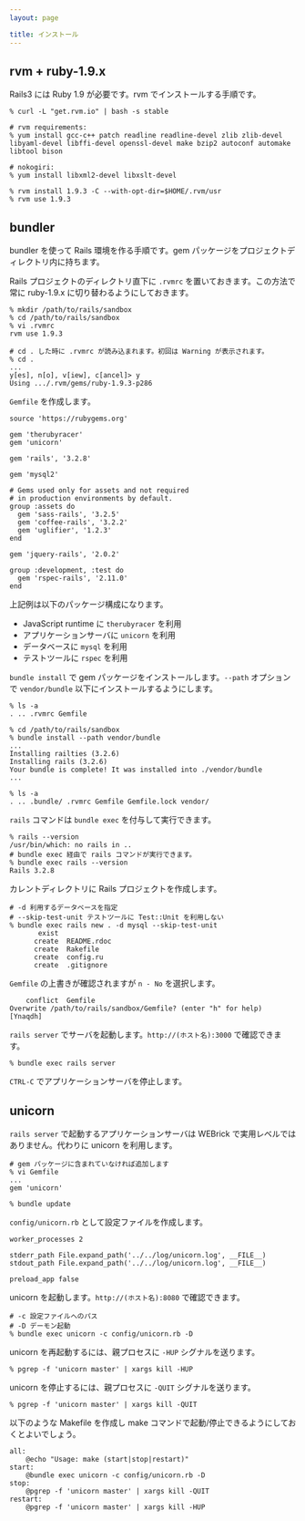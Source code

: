 ```yaml
---
layout: page

title: インストール
---
```


## rvm + ruby-1.9.x

Rails3 には Ruby 1.9 が必要です。rvm でインストールする手順です。

    % curl -L "get.rvm.io" | bash -s stable

    # rvm requirements:
    % yum install gcc-c++ patch readline readline-devel zlib zlib-devel libyaml-devel libffi-devel openssl-devel make bzip2 autoconf automake libtool bison

    # nokogiri:
    % yum install libxml2-devel libxslt-devel 

    % rvm install 1.9.3 -C --with-opt-dir=$HOME/.rvm/usr
    % rvm use 1.9.3 


## bundler 

bundler を使って Rails 環境を作る手順です。gem パッケージをプロジェクトディレクトリ内に持ちます。

Rails プロジェクトのディレクトリ直下に `.rvmrc` を置いておきます。この方法で常に ruby-1.9.x に切り替わるようにしておきます。

    % mkdir /path/to/rails/sandbox
    % cd /path/to/rails/sandbox
    % vi .rvmrc
    rvm use 1.9.3

    # cd . した時に .rvmrc が読み込まれます。初回は Warning が表示されます。
    % cd .
    ...
    y[es], n[o], v[iew], c[ancel]> y
    Using .../.rvm/gems/ruby-1.9.3-p286

`Gemfile` を作成します。

    source 'https://rubygems.org'
    
    gem 'therubyracer'
    gem 'unicorn'
    
    gem 'rails', '3.2.8'

    gem 'mysql2'
    
    # Gems used only for assets and not required
    # in production environments by default.
    group :assets do
      gem 'sass-rails', '3.2.5'
      gem 'coffee-rails', '3.2.2'
      gem 'uglifier', '1.2.3'
    end

    gem 'jquery-rails', '2.0.2'
    
    group :development, :test do
      gem 'rspec-rails', '2.11.0'
    end

上記例は以下のパッケージ構成になります。

* JavaScript runtime に `therubyracer` を利用 
* アプリケーションサーバに `unicorn` を利用
* データベースに `mysql` を利用
* テストツールに `rspec` を利用

`bundle install` で gem パッケージをインストールします。`--path` オプションで `vendor/bundle` 以下にインストールするようにします。

    % ls -a
    . .. .rvmrc Gemfile

    % cd /path/to/rails/sandbox
    % bundle install --path vendor/bundle
    ...
    Installing railties (3.2.6)
    Installing rails (3.2.6)
    Your bundle is complete! It was installed into ./vendor/bundle
    ...

    % ls -a
    . .. .bundle/ .rvmrc Gemfile Gemfile.lock vendor/

`rails` コマンドは `bundle exec` を付与して実行できます。

    % rails --version
    /usr/bin/which: no rails in ..
    # bundle exec 経由で rails コマンドが実行できます。
    % bundle exec rails --version
    Rails 3.2.8

カレントディレクトリに Rails プロジェクトを作成します。

    # -d 利用するデータベースを指定
    # --skip-test-unit テストツールに Test::Unit を利用しない
    % bundle exec rails new . -d mysql --skip-test-unit
           exist
          create  README.rdoc
          create  Rakefile
          create  config.ru
          create  .gitignore

`Gemfile` の上書きが確認されますが `n - No` を選択します。

        conflict  Gemfile
    Overwrite /path/to/rails/sandbox/Gemfile? (enter "h" for help) [Ynaqdh]

`rails server` でサーバを起動します。`http://(ホスト名):3000` で確認できます。

    % bundle exec rails server

`CTRL-C` でアプリケーションサーバを停止します。

## unicorn

`rails server` で起動するアプリケーションサーバは WEBrick で実用レベルではありません。代わりに unicorn を利用します。

    # gem パッケージに含まれていなければ追加します
    % vi Gemfile
    ...
    gem 'unicorn'

    % bundle update

`config/unicorn.rb` として設定ファイルを作成します。

    worker_processes 2
    
    stderr_path File.expand_path('../../log/unicorn.log', __FILE__)
    stdout_path File.expand_path('../../log/unicorn.log', __FILE__)
    
    preload_app false

unicorn を起動します。`http://(ホスト名):8080` で確認できます。

    # -c 設定ファイルへのパス
    # -D デーモン起動
    % bundle exec unicorn -c config/unicorn.rb -D

unicorn を再起動するには、親プロセスに `-HUP` シグナルを送ります。

    % pgrep -f 'unicorn master' | xargs kill -HUP

unicorn を停止するには、親プロセスに `-QUIT` シグナルを送ります。

    % pgrep -f 'unicorn master' | xargs kill -QUIT

以下のような Makefile を作成し make コマンドで起動/停止できるようにしておくとよいでしょう。

    all:
        @echo "Usage: make (start|stop|restart)"
    start:
        @bundle exec unicorn -c config/unicorn.rb -D
    stop:
        @pgrep -f 'unicorn master' | xargs kill -QUIT
    restart:
        @pgrep -f 'unicorn master' | xargs kill -HUP


